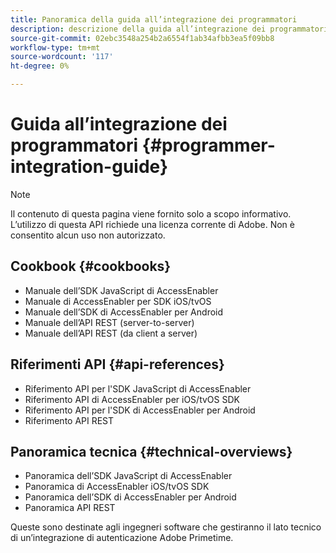 ```yaml
---
title: Panoramica della guida all’integrazione dei programmatori
description: descrizione della guida all’integrazione dei programmatori
source-git-commit: 02ebc3548a254b2a6554f1ab34afbb3ea5f09bb8
workflow-type: tm+mt
source-wordcount: '117'
ht-degree: 0%

---
```


# Guida all’integrazione dei programmatori {#programmer-integration-guide}


>[!NOTE]
>
>Il contenuto di questa pagina viene fornito solo a scopo informativo. L’utilizzo di questa API richiede una licenza corrente di Adobe. Non è consentito alcun uso non autorizzato.
>

## Cookbook {#cookbooks}

* Manuale dell’SDK JavaScript di AccessEnabler
* Manuale di AccessEnabler per SDK iOS/tvOS
* Manuale dell’SDK di AccessEnabler per Android
* Manuale dell’API REST (server-to-server)
* Manuale dell’API REST (da client a server)

## Riferimenti API {#api-references}

* Riferimento API per l&#39;SDK JavaScript di AccessEnabler
* Riferimento API di AccessEnabler per iOS/tvOS SDK
* Riferimento API per l&#39;SDK di AccessEnabler per Android
* Riferimento API REST

## Panoramica tecnica {#technical-overviews}

* Panoramica dell’SDK JavaScript di AccessEnabler
* Panoramica di AccessEnabler iOS/tvOS SDK
* Panoramica dell’SDK di AccessEnabler per Android
* Panoramica API REST

Queste sono destinate agli ingegneri software che gestiranno il lato tecnico di un’integrazione di autenticazione Adobe Primetime.

<!--

>[!MORELIKETHIS]
>
>* Entitlement Flow
>* Programmer Use Cases
>* Error Reporting
>* Identifying Protected Resources
>* Temp Pass
>* Integrating the Media Token Verifier
>* User Metadata
>* Tracking Data in Adobe Primetime authentication
-->
